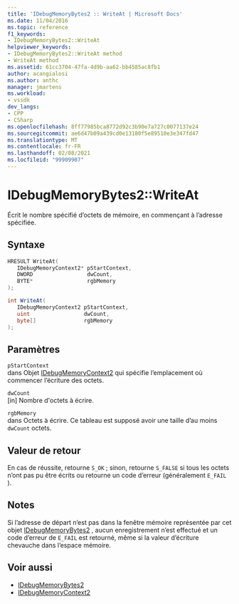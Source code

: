 ```yaml
---
title: 'IDebugMemoryBytes2 :: WriteAt | Microsoft Docs'
ms.date: 11/04/2016
ms.topic: reference
f1_keywords:
- IDebugMemoryBytes2::WriteAt
helpviewer_keywords:
- IDebugMemoryBytes2::WriteAt method
- WriteAt method
ms.assetid: 61cc3704-47fa-4d9b-aa62-bb4585ac8fb1
author: acangialosi
ms.author: anthc
manager: jmartens
ms.workload:
- vssdk
dev_langs:
- CPP
- CSharp
ms.openlocfilehash: 8ff77985bca8772d92c3b90e7a727c0077137e24
ms.sourcegitcommit: ae6d47b09a439cd0e13180f5e89510e3e347fd47
ms.translationtype: MT
ms.contentlocale: fr-FR
ms.lasthandoff: 02/08/2021
ms.locfileid: "99909907"
---
```

# <a name="idebugmemorybytes2writeat"></a>IDebugMemoryBytes2::WriteAt
Écrit le nombre spécifié d’octets de mémoire, en commençant à l’adresse spécifiée.

## <a name="syntax"></a>Syntaxe

```cpp
HRESULT WriteAt( 
   IDebugMemoryContext2* pStartContext,
   DWORD                 dwCount,
   BYTE*                 rgbMemory
);
```

```csharp
int WriteAt(
   IDebugMemoryContext2 pStartContext,
   uint                 dwCount,
   byte[]               rgbMemory
);
```

## <a name="parameters"></a>Paramètres
`pStartContext`\
dans Objet [IDebugMemoryContext2](../../../extensibility/debugger/reference/idebugmemorycontext2.md) qui spécifie l’emplacement où commencer l’écriture des octets.

`dwCount`\
[in] Nombre d'octets à écrire.

`rgbMemory`\
dans Octets à écrire. Ce tableau est supposé avoir une taille d’au moins `dwCount` octets.

## <a name="return-value"></a>Valeur de retour
 En cas de réussite, retourne `S_OK` ; sinon, retourne `S_FALSE` si tous les octets n’ont pas pu être écrits ou retourne un code d’erreur (généralement `E_FAIL` ).

## <a name="remarks"></a>Notes
 Si l’adresse de départ n’est pas dans la fenêtre mémoire représentée par cet objet [IDebugMemoryBytes2](../../../extensibility/debugger/reference/idebugmemorybytes2.md) , aucun enregistrement n’est effectué et un code d’erreur de `E_FAIL` est retourné, même si la valeur d’écriture chevauche dans l’espace mémoire.

## <a name="see-also"></a>Voir aussi
- [IDebugMemoryBytes2](../../../extensibility/debugger/reference/idebugmemorybytes2.md)
- [IDebugMemoryContext2](../../../extensibility/debugger/reference/idebugmemorycontext2.md)
